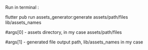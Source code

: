 
Run in terminal :

flutter pub run assets_generator:generate assets/path/files lib/assets_names


#args[0] - assets directory, in my case assets/path/files

#args[1] - generated file output path, lib/assets_names in my case
